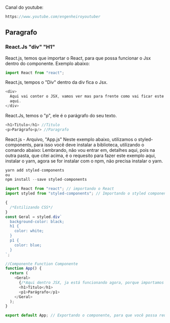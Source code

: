 Canal do youtube:

```js
https://www.youtube.com/engenheiroyoutuber
```

## Paragrafo

<p> </p>

### React.Js "div" "H1"

React.js, temos que importar o React, para que possa funcionar o Jsx dentro do
componente. Exemplo abaixo:

```js
import React from "react";
```

React.js, tempos o "Div" dentro da div fica o Jsx.

```js
<div>
  Aqui vai conter o JSX, vamos ver mas para frente como vai ficar este lugar
  aqui.
</div>
```

React.Js, temos o "p", ele é o parágrafo do seu texto.

```js
<h1>Titulo</h1> //Titulo
<p>Parágrafo<p/> //Paragrafo
```

React.js - Arquivo, "App.js" Neste exemplo abaixo, utilizamos o
styled-components, para isso você deve instalar a biblioteca, utilizando o
comando abaixo: Lembrando, não vou entrar em, detalhes aqui, pois na outra
pasta, que citei acima, é o requesito para fazer este exemplo aqui, instalar o
yarn, agora se for instalar com o npm, não precisa instalar o yarn.

```js
yarn add styled-components
ou
npm install --save styled-components
```

```js
import React from "react"; // importando o React
import styled from "styled-components"; // Importando o styled components

{
  /*Estilizando CSS*/
}
const Geral = styled.div`
  background-color: black;
  h1 {
    color: white;
  }
  p1 {
    color: blue;
  }
`;

//Componente Function Componente
function App() {
  return (
    <Geral>
      {/*Aqui dentro JSX, ja está funcionando agora, porque importamos o react*/}
      <h1>Titulo</h1>
      <p1>Parágrafo</p1>
    </Geral>
  );
}

export default App; // Exportando o componente, para que você possa reutilizar ele depois em outros lugares, o nome deste componente é App
```

